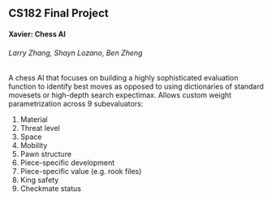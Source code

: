 ## CS182 Final Project
#### Xavier: Chess AI
###### Larry Zhang, Shayn Lozano, Ben Zheng

A chess AI that focuses on building a highly sophisticated evaluation function to identify best moves as opposed to using dictionaries of standard movesets or high-depth search expectimax.
Allows custom weight parametrization across 9 subevaluators:

1. Material
2. Threat level
3. Space
4. Mobility
5. Pawn structure
6. Piece-specific development
7. Piece-specific value (e.g. rook files)
8. King safety
9. Checkmate status
